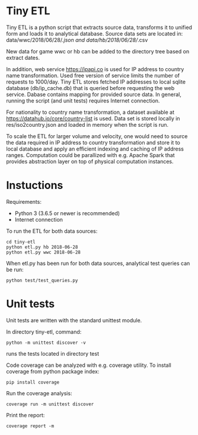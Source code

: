 # Tiny ETL


Tiny ETL is a python script that extracts source data, transforms it to unified form and loads it to analytical database. Source data sets are located in: data/wwc/2018/06/28/*.json and data/hb/2018/06/28/*.csv 

New data for game wwc or hb can be added to the directory tree based on extract dates.

In addition, web service https://ipapi.co is used for IP address to country name transformation. Used free version of service limits the number of requests to 1000/day. Tiny ETL stores fetched IP addresses to local sqlite database (db/ip_cache.db) that is queried before requesting the web service. Dabase contains mapping for provided source 
data. In general, running the script (and unit tests) requires Internet 
connection.

For nationality to country name transformation, a dataset available at https://datahub.io/core/country-list is used. Data set is stored locally in res/iso2country.json and loaded in memory when the script is run.

To scale the ETL for larger volume and velocity, one would need to source the data required in IP address to country transformation and store it to local database and apply an efficient indexing and caching of IP address ranges. Computation could be parallized with e.g. Apache Spark that provides abstraction layer on top of physical computation instances.

# Instuctions

Requirements:
- Python 3 (3.6.5 or newer is recommended)
- Internet connection

To run the ETL for both data sources:
```
cd tiny-etl
python etl.py hb 2018-06-28
python etl.py wwc 2018-06-28
```

When etl.py has been run for both data sources, analytical test queries 
can be run: 
```
python test/test_queries.py
```

# Unit tests

Unit tests are written with the standard unittest module.

In directory tiny-etl, command:
```
python -m unittest discover -v
```
runs the tests located in directory test

Code coverage can be analyzed with e.g. coverage utility.
To install coverage from python package index:
```
pip install coverage
```
Run the coverage analysis:
```
coverage run -m unittest discover
```
Print the report:
```
coverage report -m
```